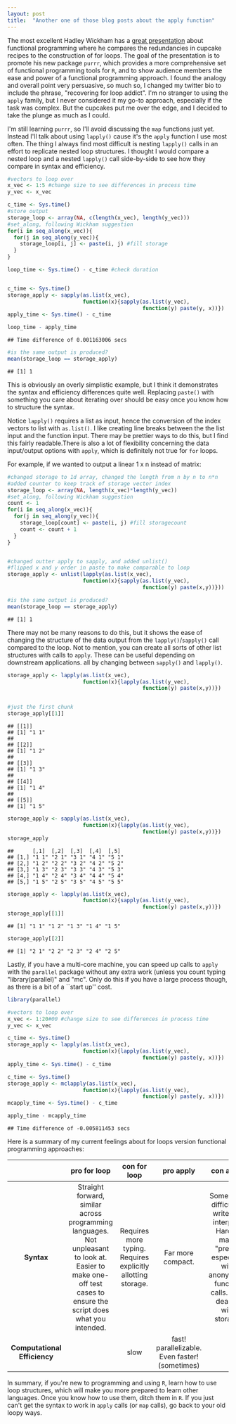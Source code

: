 ```yaml
---
layout: post
title:  "Another one of those blog posts about the apply function"
---
```


The most excellent Hadley Wickham has a [great presentation](https://www.youtube.com/watch?v=GyNqlOjhPCQ) about functional 
programming where he compares the redundancies in cupcake recipes to the 
construction of for loops. The goal of the presentation is to promote his
new package `purrr`, which provides a more comprehensive set of functional
programming tools for `R`, and to show audience members the ease and power of a
functional programming approach. I found the analogy and overall point very 
persuasive, so much so, I changed my twitter bio to include the phrase, 
"recovering for loop addict". I'm no stranger to using the `apply` family, but I
never considered it my go-to approach, especially if the task was complex. But
the cupcakes put me over the edge, and I decided to take the plunge as much as 
I could.


I'm still learning `purrr`, so I'll avoid discussing the `map` functions just 
yet. Instead I'll talk about using `lapply()` cause it's the `apply` function I 
use most often. The thing I always find most difficult is nesting `lapply()` 
calls in an effort to replicate nested loop structures. I thought I would
compare a nested loop and a nested `lapply()` call side-by-side to see how they
compare in syntax and efficiency.


```r
#vectors to loop over
x_vec <- 1:5 #change size to see differences in process time
y_vec <- x_vec

c_time <- Sys.time()
#store output
storage_loop <- array(NA, c(length(x_vec), length(y_vec)))
#set_along, following Wickham suggestion
for(i in seq_along(x_vec)){
  for(j in seq_along(y_vec)){
    storage_loop[i, j] <- paste(i, j) #fill storage
  }
}

loop_time <- Sys.time() - c_time #check duration


c_time <- Sys.time()
storage_apply <- sapply(as.list(x_vec), 
                        function(x){sapply(as.list(y_vec),
                                           function(y) paste(y, x))})
apply_time <- Sys.time() - c_time

loop_time - apply_time
```

```
## Time difference of 0.001163006 secs
```

```r
#is the same output is produced?
mean(storage_loop == storage_apply)
```

```
## [1] 1
```

This is obviously an overly simplistic example, but I think it demonstrates the 
syntax and efficiency differences quite well. Replacing `paste()` with something 
you care about iterating over should be easy once you know how to structure the 
syntax.

Notice `lapply()` requires a list as input, hence the conversion of the index 
vectors to list with `as.list()`. I like creating line breaks between the the 
list input and the function input. There may be prettier ways to do this, but I 
find this fairly readable.There is also a lot of flexibility concerning the data 
input/output options with `apply`, which is  definitely not true for `for` loops.

For example, if we wanted to output a linear 1 x n instead of matrix:

```r
#changed storage to 1d array, changed the length from n by n to n*n
#added counter to keep track of storage vector index
storage_loop <- array(NA, length(x_vec)*length(y_vec))
#set_along, following Wickham suggestion
count <- 1
for(i in seq_along(x_vec)){
  for(j in seq_along(y_vec)){
    storage_loop[count] <- paste(i, j) #fill storagecount
    count <- count + 1
  }
}


#changed outter apply to sapply, and added unlist()
#flipped x and y order in paste to make comparable to loop
storage_apply <- unlist(lapply(as.list(x_vec), 
                        function(x){sapply(as.list(y_vec), 
                                           function(y) paste(x,y))}))

#is the same output is produced?
mean(storage_loop == storage_apply)
```

```
## [1] 1
```

There may not be many reasons to do this, but it shows the ease of changing 
the structure of the data output from the `lapply()`/`sapply()` call compared 
to the loop. Not to mention, you can create all sorts of other list structures 
with calls to `apply`. These can be useful depending on downstream 
applications. all by changing between `sapply()` and `lapply()`.


```r
storage_apply <- lapply(as.list(x_vec), 
                        function(x){lapply(as.list(y_vec), 
                                           function(y) paste(x,y))})


#just the first chunk
storage_apply[[1]]
```

```
## [[1]]
## [1] "1 1"
## 
## [[2]]
## [1] "1 2"
## 
## [[3]]
## [1] "1 3"
## 
## [[4]]
## [1] "1 4"
## 
## [[5]]
## [1] "1 5"
```

```r
storage_apply <- sapply(as.list(x_vec), 
                        function(x){lapply(as.list(y_vec), 
                                           function(y) paste(x,y))})
storage_apply
```

```
##      [,1]  [,2]  [,3]  [,4]  [,5] 
## [1,] "1 1" "2 1" "3 1" "4 1" "5 1"
## [2,] "1 2" "2 2" "3 2" "4 2" "5 2"
## [3,] "1 3" "2 3" "3 3" "4 3" "5 3"
## [4,] "1 4" "2 4" "3 4" "4 4" "5 4"
## [5,] "1 5" "2 5" "3 5" "4 5" "5 5"
```

```r
storage_apply <- lapply(as.list(x_vec), 
                        function(x){sapply(as.list(y_vec), 
                                           function(y) paste(x,y))})
storage_apply[[1]]
```

```
## [1] "1 1" "1 2" "1 3" "1 4" "1 5"
```

```r
storage_apply[[2]]
```

```
## [1] "2 1" "2 2" "2 3" "2 4" "2 5"
```


Lastly, if you have a multi-core machine, you can speed up calls to `apply` with 
the `parallel` package without any extra work (unless you count typing 
"library(parallel)" and "mc". Only do this if you have a large process though,
as there is a bit of a ``start up'' cost.


```r
library(parallel)

#vectors to loop over
x_vec <- 1:20#00 #change size to see differences in process time
y_vec <- x_vec

c_time <- Sys.time()
storage_apply <- lapply(as.list(x_vec), 
                        function(x){lapply(as.list(y_vec), 
                                           function(y) paste(y, x))})
apply_time <- Sys.time() - c_time

c_time <- Sys.time()
storage_apply <- mclapply(as.list(x_vec), 
                        function(x){lapply(as.list(y_vec), 
                                           function(y) paste(y, x))})
mcapply_time <- Sys.time() - c_time

apply_time - mcapply_time
```

```
## Time difference of -0.005811453 secs
```


Here is a summary of my current feelings about for loops version functional 
programming approaches:

|        | **pro for loop** | **con for loop** | **pro apply** | **con apply** | 
|:------:|:----------------:|:----------------:|:-------------:|:-------------:|
| **Syntax**    | Straight forward, similar across programming languages. Not unpleasant to look at. Easier to make one-off test cases to ensure the script does what you intended. | Requires more typing. Requires explicitly allotting storage. | Far more compact. | Sometimes difficult to write and interpret. Hard to make "pretty" especially with anonymous function calls. Less dealing with storage. |
| **Computational Efficiency** | | slow | fast! parallelizable. Even faster! (sometimes) |  |


In summary, if you're new to programming and using `R`, learn how to use loop 
structures, which will make you more prepared to learn other languages. Once 
you know how to use them, ditch them in `R`. If you just can't get the syntax
to work in `apply` calls (or `map` calls), go back to your old loopy ways. 

